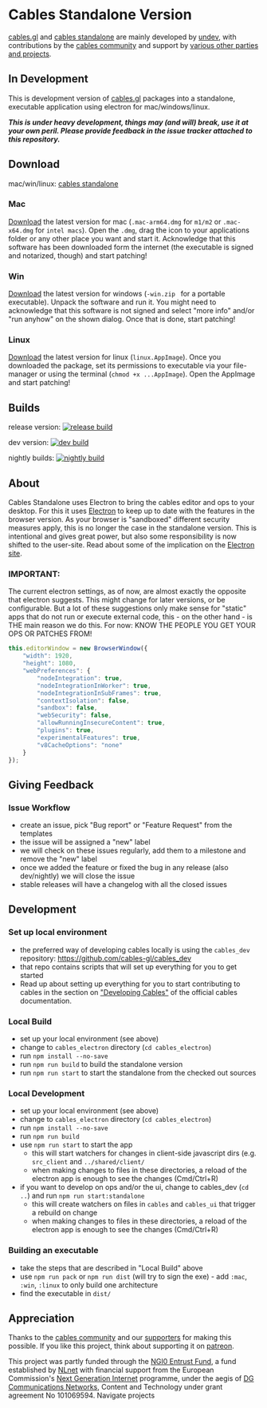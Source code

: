 # Cables Standalone Version

[cables.gl](https://cables.gl) and [cables standalone](https://cables.gl/downloads) are mainly developed by [undev](https://undev.studio/),
with contributions by the [cables community](https://discord.gg/cablesgl) and support by [various other parties and projects](https://cables.gl/credits).

## In Development

This is development version of [cables.gl](https://cables.gl) packages into a standalone, executable application using electron for mac/windows/linux.

***This is under heavy development, things may (and will) break, use it at your own peril. Please provide feedback in
the issue tracker attached to this repository.***

## Download

mac/win/linux: [cables standalone](https://cables.gl/downloads)

### Mac

[Download](https://cables.gl/downloads) the latest version for mac (`.mac-arm64.dmg` for `m1/m2` or `.mac-x64.dmg` for `intel macs`).
Open the `.dmg`, drag the icon to your applications folder or any other place you want and start it. Acknowledge that this software has been
downloaded form the internet (the executable is signed and notarized, though) and start patching!

### Win
[Download](https://cables.gl/downloads) the latest version for windows (`-win.zip ` for a portable executable).
Unpack the software and run it. You might need to acknowledge that this software is not signed and select "more info" and/or "run anyhow" on
the shown dialog. Once that is done, start patching!

### Linux
[Download](https://cables.gl/downloads) the latest version for linux (`linux.AppImage`).
Once you downloaded the package, set its permissions to executable via your file-manager or using the terminal (`chmod +x ...AppImage`).
Open the AppImage and start patching!

## Builds

release version: [![release build](https://github.com/cables-gl/cables_electron/actions/workflows/release.yml/badge.svg)](https://github.com/cables-gl/cables_electron/tags)

dev version: [![dev build](https://github.com/cables-gl/cables_electron/actions/workflows/dev.yml/badge.svg)](https://github.com/cables-gl/cables_electron/releases)

nightly builds: [![nightly build](https://github.com/cables-gl/cables_electron/actions/workflows/nightly.yml/badge.svg)](https://github.com/cables-gl/cables_electron/releases?q=nightly)

## About

Cables Standalone uses Electron to bring the cables editor and ops to your desktop. For this it uses [Electron](https://www.electronjs.org/) to keep up
to date with the features in the browser version. As your browser is "sandboxed" different security measures apply,
this is no longer the case in the standalone version. This is intentional and gives great power, but also some responsibility
is now shifted to the user-site. Read about some of the implication on the [Electron site](https://www.electronjs.org/docs/latest/tutorial/security).

### IMPORTANT:

The current electron settings, as of now, are almost exactly the opposite that electron suggests. This might change for later versions,
or be configurable. But a lot of these suggestions only make sense for "static" apps that do not run or execute external code, this - on
the other hand - is THE main reason we do this. For now: KNOW THE PEOPLE YOU GET YOUR OPS OR PATCHES FROM!

```javascript
this.editorWindow = new BrowserWindow({
    "width": 1920,
    "height": 1080,
    "webPreferences": {
        "nodeIntegration": true,
        "nodeIntegrationInWorker": true,
        "nodeIntegrationInSubFrames": true,
        "contextIsolation": false,
        "sandbox": false,
        "webSecurity": false,
        "allowRunningInsecureContent": true,
        "plugins": true,
        "experimentalFeatures": true,
        "v8CacheOptions": "none"
    }
});
```

## Giving Feedback

### Issue Workflow

- create an issue, pick "Bug report" or "Feature Request" from the templates
- the issue will be assigned a "new" label
- we will check on these issues regularly, add them to a milestone and remove the "new" label
- once we added the feature or fixed the bug in any release (also dev/nightly) we will close the issue
- stable releases will have a changelog with all the closed issues

## Development

### Set up local environment

* the preferred way of developing cables locally is using the `cables_dev` repository: https://github.com/cables-gl/cables_dev
* that repo contains scripts that will set up everything for you to get started
* Read up about setting up everything for you to start contributing to cables in the section on ["Developing Cables"](https://cables.gl/docs/6_1_developing_cables/developing_cables)
  of the official cables documentation.

### Local Build

- set up your local environment (see above)
- change to `cables_electron` directory (`cd cables_electron`)
- run `npm install --no-save`
- run `npm run build` to build the standalone version
- run `npm run start` to start the standalone from the checked out sources

### Local Development

- set up your local environment (see above)
- change to `cables_electron` directory (`cd cables_electron`)
- run `npm install --no-save`
- run `npm run build`
- use `npm run start` to start the app
    - this will start watchers for changes in client-side javascript dirs (e.g. `src_client` and `../shared/client/`
    - when making changes to files in these directories, a reload of the electron app is enough to see the changes (Cmd/Ctrl+R)
- if you want to develop on ops and/or the ui, change to cables_dev (`cd ..`) and run `npm run start:standalone`
    - this will create watchers on files in `cables` and `cables_ui` that trigger a rebuild on change
    - when making changes to files in these directories, a reload of the electron app is enough to see the changes (Cmd/Ctrl+R)

### Building an executable

- take the steps that are described in "Local Build" above
- use `npm run pack` or `npm run dist` (will try to sign the exe)  - add `:mac`, `:win`, `:linux` to only build one architecture
- find the executable in `dist/`

## Appreciation

Thanks to the [cables community](https://discord.gg/cablesgl) and our [supporters](https://cables.gl/credits) for making this possible. If you like this project, think about supporting it on [patreon](https://www.patreon.com/cables_gl).

This project was partly funded through the [NGI0 Entrust Fund](https://nlnet.nl/entrust/), a fund established by [NLnet](https://nlnet.nl/) with financial support
from the European Commission's [Next Generation Internet](https://www.ngi.eu/) programme, under the aegis of [DG Communications Networks](https://commission.europa.eu/about-european-commission/departments-and-executive-agencies/communications-networks-content-and-technology_en),
Content and Technology under grant agreement No 101069594. Navigate projects
